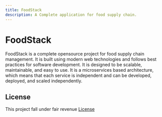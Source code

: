 ```yaml
---
title: FoodStack
description: A Complete application for food supply chain.
---
```


# FoodStack

FoodStack is a complete opensource project for food supply chain management. It is built using modern web technologies and follows best practices for software development.
It is designed to be scalable, maintainable, and easy to use.
It is a microservices based architecture, which means that each service is independent and can be developed, deployed, and scaled independently.

## License
This project fall under fair revenue [License](/licenses/fair-revenue-v1.md)
